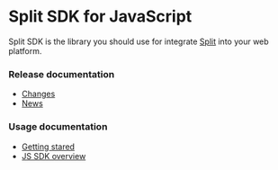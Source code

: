 # Split SDK for JavaScript

Split SDK is the library you should use for integrate [Split](http://split.io/)
into your web platform.

### Release documentation
- [Changes](./CHANGES.txt)
- [News](./NEWS.txt)

### Usage documentation
- [Getting stared](http://docs.split.io/docs/getting-started)
- [JS SDK overview](http://docs.split.io/docs/javascript-sdk-overview)
